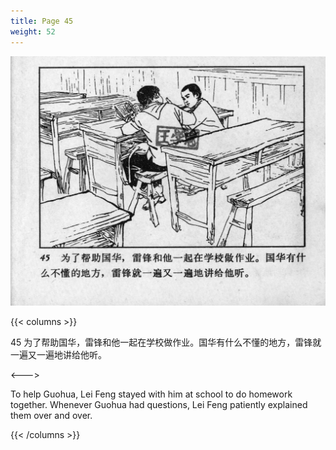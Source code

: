 ```yaml
---
title: Page 45
weight: 52
---
```


![leifeng page](./../../images/leifeng/seifert0522_lf_0053_0.jpg)

{{< columns >}}

45 为了帮助国华，雷锋和他一起在学校做作业。国华有什么不懂的地方，雷锋就一遍又一遍地讲给他听。

<--->

To help Guohua, Lei Feng stayed with him at school to do homework together. Whenever Guohua had questions, Lei Feng patiently explained them over and over.

{{< /columns >}}
